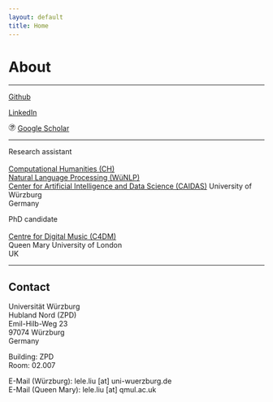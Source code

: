 ```yaml
---
layout: default
title: Home
---
```


# About

---

<i class="fa fa-github-square" aria-hidden="true"></i> [Github](https://github.com/cheriell)

<i class="fa fa-linkedin-square" aria-hidden="true"></i> [LinkedIn](https://www.linkedin.com/in/lele-liu-748a3a124/)

<img src="./assets/image/icons8-google-scholar-50.png" style="width:1em"> [Google Scholar](https://scholar.google.com/citations?user=ZwFmzd8AAAAJ&hl=en)

---

Research assistant  
<i class="fa fa-map-marker" aria-hidden="true"></i>  
[Computational Humanities (CH)](https://www.informatik.uni-wuerzburg.de/ch/)  
[Natural Language Processing (WüNLP)](https://www.caidas.uni-wuerzburg.de/nlp/)  
[Center for Artificial Intelligence and Data Science (CAIDAS)](https://www.caidas.uni-wuerzburg.de/)
University of Würzburg  
Germany
 
PhD candidate  
<i class="fa fa-map-marker" aria-hidden="true"></i>  
[Centre for Digital Music (C4DM)](http://c4dm.eecs.qmul.ac.uk/)  
Queen Mary University of London  
UK

---

## Contact

Universität Würzburg  
Hubland Nord (ZPD)  
Emil-Hilb-Weg 23  
97074 Würzburg  
Germany

Building: ZPD  
Room: 02.007

E-Mail (Würzburg): lele.liu [at] uni-wuerzburg.de  
E-Mail (Queen Mary): lele.liu [at] qmul.ac.uk  